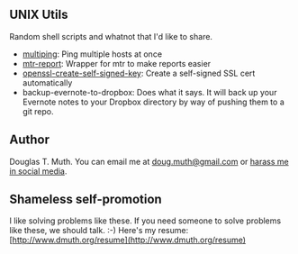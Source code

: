 ## UNIX Utils

Random shell scripts and whatnot that I'd like to share.


- [multiping](multiping.md): Ping multiple hosts at once
- [mtr-report](mtr-report.md): Wrapper for mtr to make reports easier
- [openssl-create-self-signed-key](openssl-create-self-signed-key.md): Create a self-signed SSL cert automatically
- backup-evernote-to-dropbox: Does what it says. It will back up your Evernote notes to your Dropbox directory by way of pushing them to a git repo.


## Author

Douglas T. Muth.  You can email me at doug.muth@gmail.com or 
[harass me in social media](http://www.dmuth.org/contact).


## Shameless self-promotion

I like solving problems like these. If you need someone to 
solve problems like these, we should talk. :-)
Here's my resume:
[http://www.dmuth.org/resume](http://www.dmuth.org/resume)


